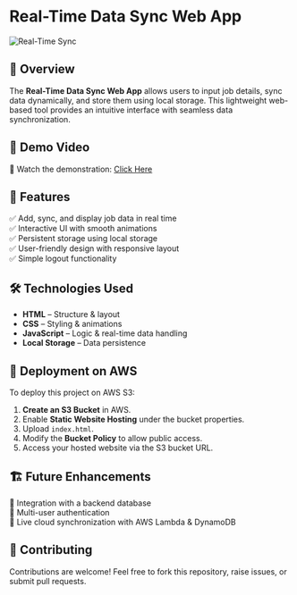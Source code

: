 # Real-Time Data Sync Web App

![Real-Time Sync](https://via.placeholder.com/1200x400.png?text=Real-Time+Data+Sync)

## 📌 Overview
The **Real-Time Data Sync Web App** allows users to input job details, sync data dynamically, and store them using local storage. This lightweight web-based tool provides an intuitive interface with seamless data synchronization.

## 🎥 Demo Video
🔗 Watch the demonstration: [Click Here](https://drive.google.com/file/d/1PyzoXccIcgh8Qswi0BzIHNEHm3EF0Kft/view?usp=drive_link)

## 🚀 Features
✅ Add, sync, and display job data in real time  
✅ Interactive UI with smooth animations  
✅ Persistent storage using local storage  
✅ User-friendly design with responsive layout  
✅ Simple logout functionality  

## 🛠️ Technologies Used
- **HTML** – Structure & layout  
- **CSS** – Styling & animations  
- **JavaScript** – Logic & real-time data handling  
- **Local Storage** – Data persistence  

## 🔧 Deployment on AWS
To deploy this project on AWS S3:
1. **Create an S3 Bucket** in AWS.
2. Enable **Static Website Hosting** under the bucket properties.
3. Upload `index.html`.
4. Modify the **Bucket Policy** to allow public access.
5. Access your hosted website via the S3 bucket URL.

## 🏗️ Future Enhancements
🔹 Integration with a backend database  
🔹 Multi-user authentication  
🔹 Live cloud synchronization with AWS Lambda & DynamoDB  

## 🤝 Contributing
Contributions are welcome! Feel free to fork this repository, raise issues, or submit pull requests.





